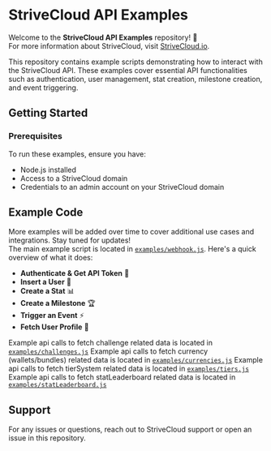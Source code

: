 # StriveCloud API Examples

Welcome to the **StriveCloud API Examples** repository! 🚀 \
For more information about StriveCloud, visit [StriveCloud.io](https://strivecloud.io).

This repository contains example scripts demonstrating how to interact with the StriveCloud API. 
These examples cover essential API functionalities such as authentication, user management, stat creation, milestone creation, and event triggering.

## Getting Started

### Prerequisites
To run these examples, ensure you have:
- Node.js installed
- Access to a StriveCloud domain
- Credentials to an admin account on your StriveCloud domain

## Example Code
More examples will be added over time to cover additional use cases and integrations. Stay tuned for updates! \
The main example script is located in [`examples/webhook.js`](./examples/webhook.js). Here's a quick overview of what it does:

- **Authenticate & Get API Token** 🔑
- **Insert a User** 👤
- **Create a Stat** 📊
- **Create a Milestone** 🏆
- **Trigger an Event** ⚡
- **Fetch User Profile** 📄

Example api calls to fetch challenge related data is located in [`examples/challenges.js`](./examples/challenges.js)
Example api calls to fetch currency (wallets/bundles) related data is located in [`examples/currencies.js`](./examples/currencies.js)
Example api calls to fetch tierSystem related data is located in [`examples/tiers.js`](./examples/tiers.js)
Example api calls to fetch statLeaderboard related data is located in [`examples/statLeaderboard.js`](./examples/statLeaderboard.js)

## Support
For any issues or questions, reach out to StriveCloud support or open an issue in this repository.